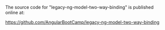 The source code for "legacy-ng-model-two-way-binding" is published online at:

https://github.com/AngularBootCamp/legacy-ng-model-two-way-binding

